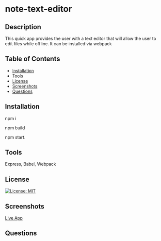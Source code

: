 # note-text-editor

  ## Description
  This quick app provides the user with a text editor that will allow the user to edit files while offline. It can be installed via webpack  
  
  ## Table of Contents
  
  - [Installation](#installation)
  - [Tools](#tools)
  - [License](#license)
  - [Screenshots](#screenshots)
  - [Questions](#questions)
  
  
  ## Installation
  
  npm i 
  
  npm build
  
  npm start.
  
  
  ## Tools
  
 Express, Babel, Webpack
  
  
  ## License

[![License: MIT](https://img.shields.io/badge/License-MIT-blue.svg)](https://opensource.org/licenses/MIT)
  
  
  ## Screenshots
  [Live App]()

  ## Questions

  